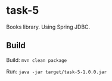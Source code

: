 # task-5

Books library. Using Spring JDBC.

## Build

Build: `mvn clean package`

Run: `java -jar target/task-5-1.0.0.jar`